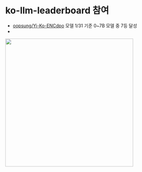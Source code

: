 # ko-llm-leaderboard 참여


- [oopsung/Yi-Ko-ENCdpo](https://huggingface.co/oopsung/Yi-Ko-ENCdpo) 모델 1/31 기준 0~7B 모델 중 7등 달성
- 
<img src="https://github.com/sungwo101/ko-llm-leaderboard/assets/74895635/fbe1ce81-11f4-43a1-8add-82d951c2b9cf)https://github.com/sungwo101/ko-llm-leaderboard/assets/74895635/fbe1ce81-11f4-43a1-8add-82d951c2b9cf.png" width="400" height="400"/>
